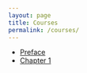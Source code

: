 ```yaml
---
layout: page
title: Courses
permalink: /courses/
---
```



* [Preface](/courses_baby_bayes/preface.pdf)
* [Chapter 1](/courses_baby_bayes/chapter1.pdf)
